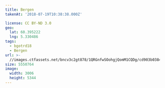 ```yaml
---
title: Bergen
takenAt: '2018-07-19T10:38:38.000Z'

license: CC BY-ND 3.0
geo:
  lat: 60.395222
  lng: 5.330486
tags:
  - bgotrd18
  - Bergen
url: >-
  //images.ctfassets.net/bncv3c2gt878/1QRGnfwSOohgjQomM1CQDg/cd903b03845ebb7315ea68957b066bdf/bergen_42051176940_o
size: 5550764
image:
  width: 3006
  height: 5344
---
```


